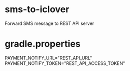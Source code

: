# sms-to-iclover
Forward SMS message to REST API server

# gradle.properties

PAYMENT_NOTIFY_URL="REST_API_URL"
PAYMENT_NOTIFY_TOKEN="REST_API_ACCESS_TOKEN"
